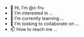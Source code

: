 - 👋 Hi, I’m @c-fru
- 👀 I’m interested in ...
- 🌱 I’m currently learning ...
- 💞️ I’m looking to collaborate on ...
- 📫 How to reach me ...

<!---
c-fru/c-fru is a ✨ special ✨ repository because its `README.md` (this file) appears on your GitHub profile.
You can click the Preview link to take a look at your changes.
--->
